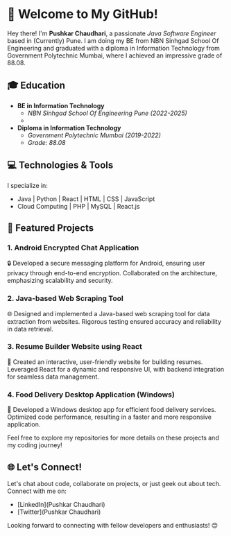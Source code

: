 # 👋 Welcome to My GitHub!

Hey there! I'm **Pushkar Chaudhari**, a passionate *Java Software Engineer* based in (Currently) Pune. I am doing my BE from NBN Sinhgad School Of Engineering and  graduated with a diploma in Information Technology from Government Polytechnic Mumbai, where I achieved an impressive grade of 88.08.

## 🎓 Education
- **BE in Information Technology**
  - *NBN Sinhgad School Of Engineering Pune (2022-2025)*
  - 
- **Diploma in Information Technology**
  - *Government Polytechnic Mumbai (2019-2022)*
  - *Grade: 88.08*

## 💻 Technologies & Tools
I specialize in:
- Java | Python | React | HTML | CSS | JavaScript
- Cloud Computing | PHP | MySQL | React.js

## 🚀 Featured Projects

### 1. Android Encrypted Chat Application
🔒 Developed a secure messaging platform for Android, ensuring user privacy through end-to-end encryption. Collaborated on the architecture, emphasizing scalability and security.

### 2. Java-based Web Scraping Tool
🌐 Designed and implemented a Java-based web scraping tool for data extraction from websites. Rigorous testing ensured accuracy and reliability in data retrieval.

### 3. Resume Builder Website using React
📝 Created an interactive, user-friendly website for building resumes. Leveraged React for a dynamic and responsive UI, with backend integration for seamless data management.
 
### 4. Food Delivery Desktop Application (Windows)
🍔 Developed a Windows desktop app for efficient food delivery services. Optimized code performance, resulting in a faster and more responsive application.

Feel free to explore my repositories for more details on these projects and my coding journey!

## 🌐 Let's Connect!
Let's chat about code, collaborate on projects, or just geek out about tech. Connect with me on:
- [LinkedIn](Pushkar Chaudhari)
- [Twitter](Pushkar Chaudhari)

Looking forward to connecting with fellow developers and enthusiasts! 😊
